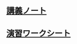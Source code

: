 ## [講義ノート](dataframe.md)

## [演習ワークシート](http://colab.research.google.com/github/ueharaLab/python10_dataframe/blob/main/Dataframe.ipynb)